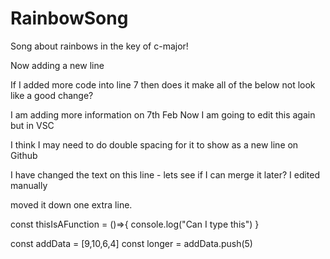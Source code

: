 # RainbowSong

Song about rainbows in the key of c-major!

Now adding a new line

If I added more code into line 7 then does it make all of the below not look like a good change?

I am adding more information on 7th Feb 
Now I am going to edit this again but in VSC

I think I may need to do double spacing for it to show as a new line on Github

I have changed the text on this line - lets see if I can merge it later? I edited manually

moved it down one extra line.

const thisIsAFunction = ()=>{
console.log("Can I type this")
}

const addData = [9,10,6,4]
const longer = addData.push(5)



    
